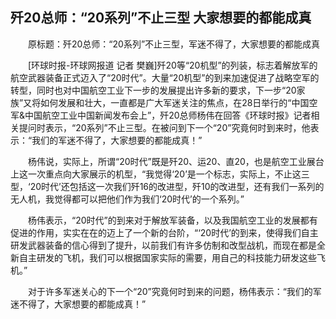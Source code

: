 ## 歼20总师：“20系列”不止三型 大家想要的都能成真
　　原标题：歼20总师：“20系列”不止三型，军迷不得了，大家想要的都能成真

　　[环球时报-环球网报道 记者 樊巍]歼20等“20机型”的列装，标志着解放军的航空武器装备正式迈入了“20时代”。大量“20机型”的到来加速促进了战略空军的转型，同时也对中国航空工业下一步的发展提出许多新的要求，下一步“20家族”又将如何发展和壮大，一直都是广大军迷关注的焦点，在28日举行的“中国空军&中国航空工业中国新闻发布会上”，歼20总师杨伟在回答《环球时报》记者相关提问时表示，“20系列”不止三型。在被问到下一个“20”究竟何时到来时，他表示：“我们的军迷不得了，大家想要的都能成真！”

　　杨伟说，实际上，所谓“20时代”既是歼20、运20、直20，也是航空工业展台上这一次重点向大家展示的机型，“我觉得‘20’是一个标志，实际上，不止这三型，‘20时代’还包括这一次我们歼16的改进型，歼10的改进型，还有我们一系列的无人机，我觉得都可以把他们作为我们‘20时代’的一个系列。”

　　杨伟表示，“20时代”的到来对于解放军装备，以及我国航空工业的发展都有促进的作用，实实在在的迈上了一个新的台阶，“‘20时代’的到来，使得我们自主研发武器装备的信心得到了提升，以前我们有许多仿制和改型战机，而现在都是全新自主研发的飞机，我们可以根据国家实际的需要，用自己的科技能力研发这些飞机。”

　　对于许多军迷关心的下一个“20”究竟何时到来的问题，杨伟表示：“我们的军迷不得了，大家想要的都能成真！”

